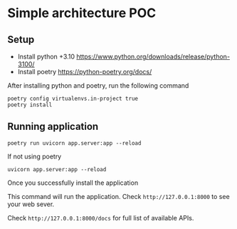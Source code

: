 # Simple architecture POC

## Setup

- Install python +3.10 https://www.python.org/downloads/release/python-3100/
- Install poetry https://python-poetry.org/docs/

After installing python and poetry, run the following command

```
poetry config virtualenvs.in-project true
poetry install
```

## Running application

```
poetry run uvicorn app.server:app --reload
```

If not using poetry

```
uvicorn app.server:app --reload
```

Once you successfully install the application


This command will run the application. Check `http://127.0.0.1:8000` to see your web sever.

Check `http://127.0.0.1:8000/docs` for full list of available APIs.
